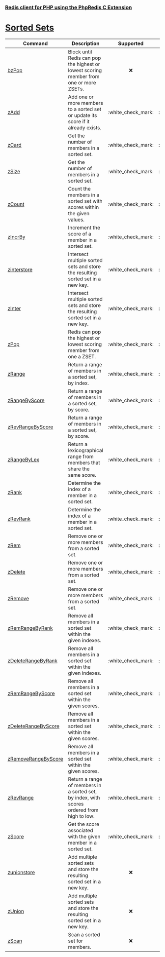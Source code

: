 ### [Redis client for PHP using the PhpRedis C Extension](../README.md)
# [Sorted Sets](docs/sorted-sets.md)

|Command                                    |Description                                                                                |Supported  |Tested     |Class/Trait    |Method             |
|---                                        |---                                                                                        |:-:        |:-:        |---            |---                |
|[bzPop](#bzPop)                            |Block until Redis can pop the highest or lowest scoring member from one or more ZSETs.     |:x:        |:x:        |SortedSets     |bzPop              |
|[zAdd](#zAdd)                              |Add one or more members to a sorted set or update its score if it already exists.          |:white\_check\_mark:        |:white\_check\_mark:        |SortedSets     |zAdd               |
|[zCard](#zCard)                            |Get the number of members in a sorted set.                                                 |:white\_check\_mark:        |:white\_check\_mark:        |SortedSets     |zCard              |
|[zSize](#zSize)                            |Get the number of members in a sorted set.                                                 |:white\_check\_mark:        |:white\_check\_mark:        |SortedSets     |zSize              |
|[zCount](#zCount)                          |Count the members in a sorted set with scores within the given values.                     |:white\_check\_mark:        |:white\_check\_mark:        |SortedSets     |zCount             |
|[zIncrBy](#zIncrBy)                        |Increment the score of a member in a sorted set.                                           |:white\_check\_mark:        |:white\_check\_mark:        |SortedSets     |zIncrBy            |
|[zinterstore](#zinterstore)                |Intersect multiple sorted sets and store the resulting sorted set in a new key.            |:white\_check\_mark:        |:white\_check\_mark:        |SortedSets     |zinterstore        |
|[zInter](#zInter)                          |Intersect multiple sorted sets and store the resulting sorted set in a new key.            |:white\_check\_mark:        |:white\_check\_mark:        |SortedSets     |zInter             |
|[zPop](#zPop)                              |Redis can pop the highest or lowest scoring member from one a ZSET.                        |:white\_check\_mark:        |:white\_check\_mark:        |SortedSets     |zPop               |
|[zRange](#zRange)                          |Return a range of members in a sorted set, by index.                                       |:white\_check\_mark:        |:white\_check\_mark:        |SortedSets     |zRange             |
|[zRangeByScore](#zRangeByScore)            |Return a range of members in a sorted set, by score.                                       |:white\_check\_mark:        |:white\_check\_mark:        |SortedSets     |zRangeByScore      |
|[zRevRangeByScore](#zRevRangeByScore)      |Return a range of members in a sorted set, by score.                                       |:white\_check\_mark:        |:white\_check\_mark:        |SortedSets     |zRevRangeByScore   |
|[zRangeByLex](#zRangeByLex)                |Return a lexicographical range from members that share the same score.                     |:white\_check\_mark:        |:white\_check\_mark:        |SortedSets     |zRangeByLex        |
|[zRank](#zRank)                            |Determine the index of a member in a sorted set.                                           |:white\_check\_mark:        |:white\_check\_mark:        |SortedSets     |zRank              |
|[zRevRank](#zRevRank)                      |Determine the index of a member in a sorted set.                                           |:white\_check\_mark:        |:white\_check\_mark:        |SortedSets     |zRevRank           |
|[zRem](#zRem)                              |Remove one or more members from a sorted set.                                              |:white\_check\_mark:        |:white\_check\_mark:        |SortedSets     |zRem               |
|[zDelete](#zDelete)                        |Remove one or more members from a sorted set.                                              |:white\_check\_mark:        |:white\_check\_mark:        |SortedSets     |zDelete            |
|[zRemove](#zRemove)                        |Remove one or more members from a sorted set.                                              |:white\_check\_mark:        |:white\_check\_mark:        |SortedSets     |zRemove            |
|[zRemRangeByRank](#zRemRangeByRank)        |Remove all members in a sorted set within the given indexes.                               |:white\_check\_mark:        |:white\_check\_mark:        |SortedSets     |zRemRangeByRank    |
|[zDeleteRangeByRank](#zDeleteRangeByRank)  |Remove all members in a sorted set within the given indexes.                               |:white\_check\_mark:        |:white\_check\_mark:        |SortedSets     |zDeleteRangeByRank |
|[zRemRangeByScore](#zRemRangeByScore)      |Remove all members in a sorted set within the given scores.                                |:white\_check\_mark:        |:white\_check\_mark:        |SortedSets     |zRemRangeByScore   |
|[zDeleteRangeByScore](#zDeleteRangeByScore)|Remove all members in a sorted set within the given scores.                                |:white\_check\_mark:        |:white\_check\_mark:        |SortedSets     |zDeleteRangeByScore|
|[zRemoveRangeByScore](#zRemoveRangeByScore)|Remove all members in a sorted set within the given scores.                                |:white\_check\_mark:        |:white\_check\_mark:        |SortedSets     |zRemoveRangeByScore|
|[zRevRange](#zRevRange)                    |Return a range of members in a sorted set, by index, with scores ordered from high to low. |:white\_check\_mark:        |:white\_check\_mark:        |SortedSets     |zRevRange          |
|[zScore](#zScore)                          |Get the score associated with the given member in a sorted set.                            |:white\_check\_mark:        |:white\_check\_mark:        |SortedSets     |zScore             |
|[zunionstore](#zunionstore)                |Add multiple sorted sets and store the resulting sorted set in a new key.                  |:x:        |:x:        |SortedSets     |zunionstore        |
|[zUnion](#zUnion)                          |Add multiple sorted sets and store the resulting sorted set in a new key.                  |:x:        |:x:        |SortedSets     |zUnion             |
|[zScan](#zScan)                            |Scan a sorted set for members.                                                             |:x:        |:x:        |SortedSets     |zScan              |
